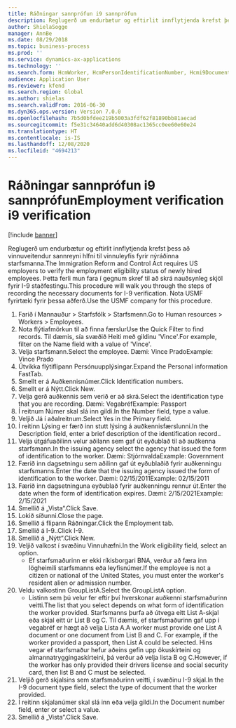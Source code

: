 ```yaml
---
title: Ráðningar sannprófun i9 sannprófun
description: Reglugerð um endurbætur og eftirlit innflytjenda krefst þess að vinnuveitendur sannreyni hlfni til vinnuleyfis fyrir nýráðinna starfsmanna.
author: ShielaSogge
manager: AnnBe
ms.date: 08/29/2018
ms.topic: business-process
ms.prod: ''
ms.service: dynamics-ax-applications
ms.technology: ''
ms.search.form: HcmWorker, HcmPersonIdentificationNumber, Hcmi9Document
audience: Application User
ms.reviewer: kfend
ms.search.region: Global
ms.author: shielas
ms.search.validFrom: 2016-06-30
ms.dyn365.ops.version: Version 7.0.0
ms.openlocfilehash: 7b5d0bfdee219b5003a3fdf62f81890bb81aecad
ms.sourcegitcommit: f5e31c34640add6d40308ac1365cc0ee60e60e24
ms.translationtype: HT
ms.contentlocale: is-IS
ms.lasthandoff: 12/08/2020
ms.locfileid: "4694213"
---
```

# <a name="employment-verification-i9-verification"></a><span data-ttu-id="9b2c6-103">Ráðningar sannprófun i9 sannprófun</span><span class="sxs-lookup"><span data-stu-id="9b2c6-103">Employment verification i9 verification</span></span>

[!include [banner](../../../includes/banner.md)]

<span data-ttu-id="9b2c6-104">Reglugerð um endurbætur og eftirlit innflytjenda krefst þess að vinnuveitendur sannreyni hlfni til vinnuleyfis fyrir nýráðinna starfsmanna.</span><span class="sxs-lookup"><span data-stu-id="9b2c6-104">The Immigration Reform and Control Act requires US employers to verify the employment eligibility status of newly hired employees.</span></span> <span data-ttu-id="9b2c6-105">Þetta ferli mun fara í gegnum skref til að skrá nauðsynleg skjöl fyrir I-9 staðfestingu.</span><span class="sxs-lookup"><span data-stu-id="9b2c6-105">This procedure will walk you through the steps of recording the necessary documents for I-9 verification.</span></span> <span data-ttu-id="9b2c6-106">Nota USMF fyrirtæki fyrir þessa aðferð.</span><span class="sxs-lookup"><span data-stu-id="9b2c6-106">Use the USMF company for this procedure.</span></span>

1. <span data-ttu-id="9b2c6-107">Farið í Mannauður > Starfsfólk > Starfsmenn.</span><span class="sxs-lookup"><span data-stu-id="9b2c6-107">Go to Human resources > Workers > Employees.</span></span>
2. <span data-ttu-id="9b2c6-108">Nota flýtiafmörkun til að finna færslur</span><span class="sxs-lookup"><span data-stu-id="9b2c6-108">Use the Quick Filter to find records.</span></span> <span data-ttu-id="9b2c6-109">Til dæmis, sía svæðið Heiti með gildinu 'Vince'.</span><span class="sxs-lookup"><span data-stu-id="9b2c6-109">For example, filter on the Name field with a value of 'Vince'.</span></span>
3. <span data-ttu-id="9b2c6-110">Velja starfsmann.</span><span class="sxs-lookup"><span data-stu-id="9b2c6-110">Select the employee.</span></span> <span data-ttu-id="9b2c6-111">Dæmi: Vince Prado</span><span class="sxs-lookup"><span data-stu-id="9b2c6-111">Example: Vince Prado</span></span>
4. <span data-ttu-id="9b2c6-112">Útvíkka flýtiflipann Persónuupplýsingar.</span><span class="sxs-lookup"><span data-stu-id="9b2c6-112">Expand the Personal information FastTab.</span></span>
5. <span data-ttu-id="9b2c6-113">Smellt er á Auðkennisnúmer.</span><span class="sxs-lookup"><span data-stu-id="9b2c6-113">Click Identification numbers.</span></span>
6. <span data-ttu-id="9b2c6-114">Smellt er á Nýtt.</span><span class="sxs-lookup"><span data-stu-id="9b2c6-114">Click New.</span></span>
7. <span data-ttu-id="9b2c6-115">Velja gerð auðkennis sem verið er að skrá.</span><span class="sxs-lookup"><span data-stu-id="9b2c6-115">Select the identification type that you are recording.</span></span> <span data-ttu-id="9b2c6-116">Dæmi: Vegabréf</span><span class="sxs-lookup"><span data-stu-id="9b2c6-116">Example: Passport</span></span>
8. <span data-ttu-id="9b2c6-117">Í reitnum Númer skal slá inn gildi.</span><span class="sxs-lookup"><span data-stu-id="9b2c6-117">In the Number field, type a value.</span></span>
9. <span data-ttu-id="9b2c6-118">Veljið Já í aðalreitnum.</span><span class="sxs-lookup"><span data-stu-id="9b2c6-118">Select Yes in the Primary field.</span></span>
10. <span data-ttu-id="9b2c6-119">Í reitinn Lýsing er færð inn stutt lýsing á auðkennisfærslunni.</span><span class="sxs-lookup"><span data-stu-id="9b2c6-119">In the Description field, enter a brief description of the identification record..</span></span>
11. <span data-ttu-id="9b2c6-120">Velja útgáfuaðilinn velur aðilann sem gaf út eyðublað til að auðkenna starfsmann.</span><span class="sxs-lookup"><span data-stu-id="9b2c6-120">In the issuing agency select the agency that issued the form of identification to the worker.</span></span> <span data-ttu-id="9b2c6-121">Dæmi: Stjórnvalda</span><span class="sxs-lookup"><span data-stu-id="9b2c6-121">Example: Government</span></span>
12. <span data-ttu-id="9b2c6-122">Færið inn dagsetningu sem aðilinn gaf út eyðublaðið fyrir auðkenningu starfsmanns.</span><span class="sxs-lookup"><span data-stu-id="9b2c6-122">Enter the date that the issuing agency issued the form of identification to the worker.</span></span> <span data-ttu-id="9b2c6-123">Dæmi: 02/15/2011</span><span class="sxs-lookup"><span data-stu-id="9b2c6-123">Example: 02/15/2011</span></span>
13. <span data-ttu-id="9b2c6-124">Færið inn dagsetninguna eyðublað fyrir auðkenningu rennur út.</span><span class="sxs-lookup"><span data-stu-id="9b2c6-124">Enter the date when the form of identification expires.</span></span> <span data-ttu-id="9b2c6-125">Dæmi: 2/15/2021</span><span class="sxs-lookup"><span data-stu-id="9b2c6-125">Example: 2/15/2021</span></span>
14. <span data-ttu-id="9b2c6-126">Smellið á „Vista“.</span><span class="sxs-lookup"><span data-stu-id="9b2c6-126">Click Save.</span></span>
15. <span data-ttu-id="9b2c6-127">Lokið síðunni.</span><span class="sxs-lookup"><span data-stu-id="9b2c6-127">Close the page.</span></span>
16. <span data-ttu-id="9b2c6-128">Smellið á flipann Ráðningar.</span><span class="sxs-lookup"><span data-stu-id="9b2c6-128">Click the Employment tab.</span></span>
17. <span data-ttu-id="9b2c6-129">Smellið á I-9..</span><span class="sxs-lookup"><span data-stu-id="9b2c6-129">Click I-9.</span></span>
18. <span data-ttu-id="9b2c6-130">Smellið á „Nýtt“.</span><span class="sxs-lookup"><span data-stu-id="9b2c6-130">Click New.</span></span>
19. <span data-ttu-id="9b2c6-131">Veljið valkost í svæðinu Vinnuhæfni.</span><span class="sxs-lookup"><span data-stu-id="9b2c6-131">In the Work eligibility field, select an option.</span></span>
    * <span data-ttu-id="9b2c6-132">Ef starfsmaðurinn er ekki ríkisborgari BNA, verður að færa inn lögheimili starfsmanns eða leyfisnúmer.</span><span class="sxs-lookup"><span data-stu-id="9b2c6-132">If the employee is not a citizen or national of the United States, you must enter the worker's resident alien or admission number.</span></span>  
20. <span data-ttu-id="9b2c6-133">Veldu valkostinn GroupListA.</span><span class="sxs-lookup"><span data-stu-id="9b2c6-133">Select the GroupListA option.</span></span>
    * <span data-ttu-id="9b2c6-134">Listinn sem þú velur fer eftir því hverskonar auðkenni starfsmaðurinn veitti.</span><span class="sxs-lookup"><span data-stu-id="9b2c6-134">The list that you select depends on what form of identification the worker provided.</span></span> <span data-ttu-id="9b2c6-135">Starfsmanns þurfa að útvega eitt List A-skjal eða skjal eitt úr List B og C. Til dæmis, ef starfsmaðurinn gaf upp í vegabréf er hægt að velja Lista A.</span><span class="sxs-lookup"><span data-stu-id="9b2c6-135">A worker must provide one List A document or one document from List B and C. For example, if the worker provided a passport, then List A could be selected.</span></span> <span data-ttu-id="9b2c6-136">Hins vegar ef starfsmaður hefur aðeins gefin upp ökuskírteini og almannatryggingaskírteini, þá verður að velja lista B og C.</span><span class="sxs-lookup"><span data-stu-id="9b2c6-136">However, if the worker has only provided their drivers license and social security card, then list B and C must be selected.</span></span>  
21. <span data-ttu-id="9b2c6-137">Veljið gerð skjalsins sem starfsmaðurinn veitti, í svæðinu I-9 skjal.</span><span class="sxs-lookup"><span data-stu-id="9b2c6-137">In the I-9 document type field, select the type of document that the worker provided.</span></span>
22. <span data-ttu-id="9b2c6-138">Í reitinn skjalanúmer skal slá inn eða velja gildi.</span><span class="sxs-lookup"><span data-stu-id="9b2c6-138">In the Document number field, enter or select a value.</span></span>
23. <span data-ttu-id="9b2c6-139">Smellið á „Vista“.</span><span class="sxs-lookup"><span data-stu-id="9b2c6-139">Click Save.</span></span>

